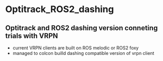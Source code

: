 # Optitrack_ROS2_dashing

## Optitrack and ROS2 dashing version conneting trials with VRPN
* current VRPN clients are built on ROS melodic or ROS2 foxy
* managed to colcon builld dashing compatible version of vrpn client
